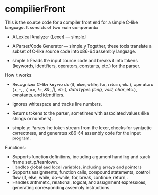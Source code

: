 # compilierFront
This is the source code for a compiler front end for a simple C-like language. It consists of two main components:
- A Lexical Analyzer (Lexer) — simple.l
- A Parser/Code Generator — simple.y
Together, these tools translate a subset of C-like source code into x86-64 assembly language.

- simple.l: Reads the input source code and breaks it into tokens (keywords, identifiers, operators, constants, etc.) for the parser.

How it works:
- Recognizes C-like keywords (if, else, while, for, return, etc.), operators (+, -, *, /, ==, !=, &&, ||, etc.), data types (long, void, char*, etc.), constants, and identifiers.
- Ignores whitespace and tracks line numbers.
- Returns tokens to the parser, sometimes with associated values (like strings or numbers).

- simple.y: Parses the token stream from the lexer, checks for syntactic correctness, and generates x86-64 assembly code for the input program.
  
Functions: 
- Supports function definitions, including argument handling and stack frame setup/teardown.
- Handles global and local variables, including arrays and pointers.
- Supports assignments, function calls, compound statements, control flow (if, else, while, do-while, for, break, continue, return).
- Handles arithmetic, relational, logical, and assignment expressions, generating corresponding assembly instructions.


